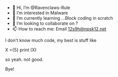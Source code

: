 - 👋 Hi, I’m @Ravenclaws-Rule
- 👀 I’m interested in Malware
- 🌱 I’m currently learning ...Block coding in scratch
- 💞️ I’m looking to collaborate on ?
- 📫 How to reach me: Email 12s9h@npsk12.net

I don't know much code, my best is stuff like

X ={5}
print (X) 

so yeah. not good.

Bye!
